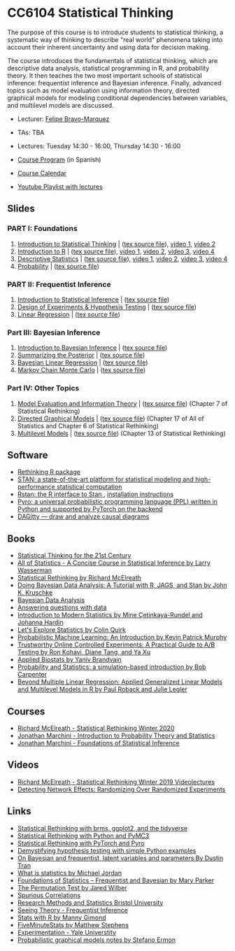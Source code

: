 # CC6104 Statistical Thinking

The purpose of this course is to introduce students to statistical thinking, a systematic way of thinking to describe "real world" phenomena taking into account their inherent uncertainty and using data for decision making.

The course introduces the fundamentals of statistical thinking, which are descriptive data analysis, statistical programming in R, and probability theory. It then teaches the two most important schools of statistical inference: frequentist inference and Bayesian inference. Finally, advanced topics such as model evaluation using information theory, directed graphical models for modeling conditional dependencies between variables, and multilevel models are discussed.


* Lecturer: [Felipe Bravo-Marquez](https://felipebravom.com/)
* TAs: TBA

* Lectures: Tuesday 14:30 - 16:00, Thursday 14:30 - 16:00  

* [Course Program](https://docs.google.com/document/d/1v-AlWXmS_v1MXgwO-0BOLU05CGbFarMx8EIsG-uDTok/edit?usp=sharing) (in Spanish)

* [Course Calendar](calendar.md)

* [Youtube Playlist with lectures](https://youtube.com/playlist?list=PLppKo85eGXiXpvRVYM5ZJEHWWofjzuiXw)


## Slides

### PART I: Foundations 
1. [Introduction to Statistical Thinking](slides/ST-intro.pdf) | ([tex source file](slides/ST-intro.tex)), [video 1](https://youtu.be/X4SqJu6lExM), [video 2](https://youtu.be/YbiQU5TTBX4)
1. [Introduction to R](slides/ST-R.pdf) | ([tex source file](slides/ST-R.tex)), [video 1](https://youtu.be/MbeLD3hWWVo), [video 2](https://youtu.be/9W_eWCy86F4),  [video 3](https://youtu.be/QvFXSw2-1r4), [video 4](https://youtu.be/y4JY7klrbfQ)
1. [Descriptive Statistics](slides/ST-explore.pdf) | ([tex source file](slides/ST-explore.tex)), [video 1](https://youtu.be/kWNskZ8_98o), [video 2](https://youtu.be/_FJ8x9M4b1w),  [video 3](https://youtu.be/m7VBNZ2mYWI), [video 4](https://youtu.be/ylGMJ_aSQk0)
1. [Probability](slides/ST-prob.pdf) | ([tex source file](slides/ST-prob.tex))

### PART II: Frequentist Inference

1. [Introduction to Statistical Inference](slides/ST-inference.pdf) | ([tex source file](slides/ST-inference.tex))
1. [Design of Experiments & Hypothesis Testing](slides/ST-hypothesis.pdf) | ([tex source file](slides/ST-hypothesis.tex))
1. [Linear Regression](slides/ST-regression.pdf) | ([tex source file](slides/ST-regression.tex))

### Part III: Bayesian Inference 
1. [Introduction to Bayesian Inference](slides/ST-bayesian.pdf) | ([tex source file](slides/ST-bayesian.tex))
1. [Summarizing the Posterior](slides/ST-posterior.pdf) | ([tex source file](slides/ST-posterior.tex))  
1. [Bayesian Linear Regression](slides/ST-bayes_lin.pdf) | ([tex source file](slides/ST-bayes_lin.tex))
1. [Markov Chain Monte Carlo](slides/ST-MCMC.pdf) | ([tex source file](slides/ST-MCMC.tex)) 

### Part IV: Other Topics
1. [Model Evaluation and Information Theory](slides/ST-eval.pdf) | ([tex source file](slides/ST-eval.tex)) (Chapter 7 of Statistical Rethinking)
1. [Directed Graphical Models](slides/ST-dag.pdf) | ([tex source file](slides/ST-dag.tex)) (Chapter 17 of All of Statistics and Chapter 6 of Statistical Rethinking)
1. [Multilevel Models](slides/ST-multi.pdf) | ([tex source file](slides/ST-multi.tex))  (Chapter 13 of Statistical Rethinking)


## Software

* [Rethinking R package](https://github.com/rmcelreath/rethinking)
* [STAN: a state-of-the-art platform for statistical modeling and high-performance statistical computation](https://mc-stan.org/)
* [Rstan: the R interface to Stan ](http://mc-stan.org/rstan/), [installation instructions](https://github.com/stan-dev/rstan/wiki/RStan-Getting-Started)
* [Pyro:  a universal probabilistic programming language (PPL) written in Python and supported by PyTorch on the backend](https://pyro.ai/)
* [DAGitty — draw and analyze causal diagrams](http://dagitty.net/)



## Books

* [Statistical Thinking for the 21st Century](https://statsthinking21.org/)
* [All of Statistics -  A Concise Course in Statistical Inference by Larry Wasserman](http://www.stat.cmu.edu/~larry/all-of-statistics/)
* [Statistical Rethinking by Richard McElreath](https://xcelab.net/rm/statistical-rethinking/)
* [Doing Bayesian Data Analysis: A Tutorial with R, JAGS, and Stan by John K. Kruschke](https://sites.google.com/site/doingbayesiandataanalysis/)
* [Bayesian Data Analysis](http://www.stat.columbia.edu/~gelman/book/)
* [Answering questions with data](https://crumplab.github.io/statistics/)
* [Introduction to Modern Statistics by Mine Çetinkaya-Rundel and Johanna Hardin](https://openintro-ims.netlify.app)
* [Let's Explore Statistics by Colin Quirk](https://bookdown.org/cquirk/LetsExploreStatistics/)
* [Probabilistic Machine Learning: An Introduction by Kevin Patrick Murphy](https://probml.github.io/pml-book/book1.html)
* [Trustworthy Online Controlled Experiments: A Practical Guide to A/B Testing by Ron Kohavi, Diane Tang, and Ya Xu](https://www.cambridge.org/core/books/trustworthy-online-controlled-experiments/D97B26382EB0EB2DC2019A7A7B518F59)
* [Applied Biostats by Yaniv Brandvain](https://bookdown.org/ybrandvain/Applied-Biostats/)
* [Probability and Statistics: a simulation-based introduction by Bob Carpenter](https://github.com/bob-carpenter/prob-stats)
* [Beyond Multiple Linear Regression: Applied Generalized Linear Models and Multilevel Models in R by Paul Roback and Julie Legler](https://bookdown.org/roback/bookdown-BeyondMLR/)

## Courses

* [Richard McElreath - Statistical Rethinking Winter 2020](https://github.com/rmcelreath/stat_rethinking_2020)
* [Jonathan Marchini - Introduction to Probability Theory and Statistics](https://jmarchini.org/teaching/#introduction-to-probability-and-statistics)
* [Jonathan Marchini - Foundations of Statistical Inference](https://jmarchini.org/teaching/#part-b-foundations-of-statistical-inference-bs2a)

## Videos

* [Richard McElreath - Statistical Rethinking Winter 2019 Videolectures](https://www.youtube.com/playlist?list=PLDcUM9US4XdNM4Edgs7weiyIguLSToZRI)
* [Detecting Network Effects: Randomizing Over Randomized Experiments](https://youtu.be/1v5_CzdRVAc)



## Links
* [Statistical Rethinking with brms, ggplot2, and the tidyverse](https://bookdown.org/ajkurz/Statistical_Rethinking_recoded/)
* [Statistical Rethinking with Python and PyMC3](https://github.com/pymc-devs/resources/tree/master/Rethinking)
* [Statistical Rethinking with PyTorch and Pyro](https://fehiepsi.github.io/rethinking-pyro/)
* [Demystifying hypothesis testing with simple Python examples](https://towardsdatascience.com/demystifying-hypothesis-testing-with-simple-python-examples-4997ad3c5294)
* [On Bayesian and frequentist, latent variables and parameters By Dustin Tran](http://dustintran.com/blog/on-bayesian-and-frequentist-latent-variables-and-parameters)
* [What is statistics by Michael Jordan](https://www.youtube.com/watch?v=EYIKy_FM9x0&t=4742s)
* [Foundations of Statistics – Frequentist and Bayesian by Mary Parker](https://www.austincc.edu/mparker/stat/nov04/talk_nov04.pdf)
* [The Permutation Test by Jared Wilber](https://www.jwilber.me/permutationtest/)
* [Spurious Correlations](https://tylervigen.com/old-version.html)
* [Research Methods and Statistics Bristol University](http://www.bristol.ac.uk/medical-school/media/rms/red/index.html)
* [Seeing Theory - Frequentist Inference](https://seeing-theory.brown.edu/frequentist-inference/)
* [Stats with R by Manny Gimond](https://mgimond.github.io/Stats-in-R/index.html)
* [FiveMinuteStats by Matthew Stephens](https://stephens999.github.io/fiveMinuteStats/index.html)
* [Experimentation - Yale Universtity](http://www.stat.yale.edu/Courses/1997-98/101/expdes.htm) 
* [Probabilistic graphical models notes by Stefano Ermon](https://ermongroup.github.io/cs228-notes/)

